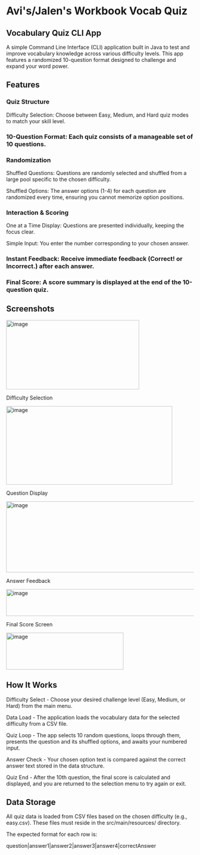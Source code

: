 # Avi's/Jalen's Workbook Vocab Quiz

## Vocabulary Quiz CLI App 
A simple Command Line Interface (CLI) application built in Java to test and improve vocabulary knowledge across various difficulty levels. This app features a randomized 10-question format designed to challenge and expand your word power.

## Features
### Quiz Structure
Difficulty Selection: Choose between Easy, Medium, and Hard quiz modes to match your skill level.

### 10-Question Format: Each quiz consists of a manageable set of 10 questions.

### Randomization
Shuffled Questions: Questions are randomly selected and shuffled from a large pool specific to the chosen difficulty.

Shuffled Options: The answer options (1-4) for each question are randomized every time, ensuring you cannot memorize option positions.

### Interaction & Scoring
One at a Time Display: Questions are presented individually, keeping the focus clear.

Simple Input: You enter the number corresponding to your chosen answer.

### Instant Feedback: Receive immediate feedback (Correct! or Incorrect.) after each answer.

### Final Score: A score summary is displayed at the end of the 10-question quiz.

## Screenshots

<img width="357" height="186" alt="image" src="https://github.com/user-attachments/assets/fb063938-ca1c-41ee-9197-8101be7a6aaf" />


Difficulty Selection

<img width="446" height="211" alt="image" src="https://github.com/user-attachments/assets/a5557159-f76f-4ba3-88bf-74fc9ef180ef" />


Question Display

<img width="885" height="191" alt="image" src="https://github.com/user-attachments/assets/6317d05b-1972-4751-b5a9-bb7b2d823c20" />


Answer Feedback

<img width="649" height="72" alt="image" src="https://github.com/user-attachments/assets/f647a94a-ac62-4a92-8eb6-ee807d88f5e4" />


Final Score Screen

<img width="315" height="99" alt="image" src="https://github.com/user-attachments/assets/326b6872-d834-4410-96ec-63d492df2b19" />


## How It Works

Difficulty Select - Choose your desired challenge level (Easy, Medium, or Hard) from the main menu.

Data Load - The application loads the vocabulary data for the selected difficulty from a CSV file.

Quiz Loop - The app selects 10 random questions, loops through them, presents the question and its shuffled options, and awaits your numbered input.

Answer Check - Your chosen option text is compared against the correct answer text stored in the data structure.

Quiz End - After the 10th question, the final score is calculated and displayed, and you are returned to the selection menu to try again or exit.

## Data Storage
All quiz data is loaded from CSV files based on the chosen difficulty (e.g., easy.csv). These files must reside in the src/main/resources/ directory.

The expected format for each row is:

question|answer1|answer2|answer3|answer4|correctAnswer
